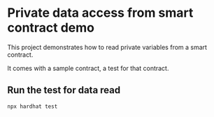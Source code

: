 # Private data access from smart contract demo

This project demonstrates how to read private variables from a smart contract. 

It comes with a sample contract, a test for that contract.


## Run the test for data read
```shell
npx hardhat test
```
